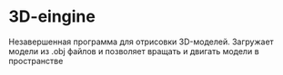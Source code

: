 # 3D-eingine
Незавершенная программа для отрисовки 3D-моделей.
Загружает модели из .obj файлов и позволяет вращать и двигать модели в пространстве 
